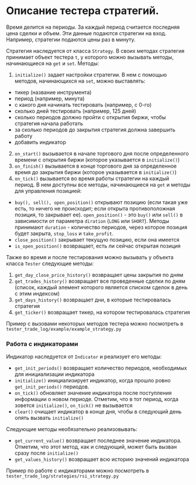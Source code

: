 # Описание тестера стратегий.

Время делится на периоды. 
За каждый период считается последняя цена сделки и объем.
Эти данные подаются стратегии на вход.
Например, стратегии подаются цены раз в минуту.


Стратегия наследуется от класса ``Strategy``.
В своих методах стратегия принимает объект тестера `t`, у которого можно вызывать методы, начинающиеся на `get` и `set`.
Методы:

1. `initialize()` задает настройки стратегии.
В нем с помощью методов, начинающихся на `set`, можно выставлять: 
- тикер (название инструмента)
- период (например, минута)
- с какого дня начинать тестировать (например, с 0-го)
- сколько дней тестировать (например, 125 дней)
- сколько периодов должно пройти с открытия биржи, чтобы стратегия начала работать
- за сколько периодов до закрытия стратегия должна завершить работу
- добавить индикатор
2. `on_start()` вызывается в начале торгового дня после определенного времени с открытия биржи (которое указывается в `initialize()`)
3. `on_finish()` вызывается в конце торгового дня за определенное время до закрытия биржи (которое указывается в `initialize()`)
4. `on_tick()` вызывается во время работы стратегии на каждый период.
В нем доступны все методы, начинающиеся на `get` и методы для управления позицией:
- `buy(), sell(), open_position()` открывают позицию
(если такая уже есть, то ничего не происходит; если открыта противоположная позиция, то закрывает ее).
`open_position()` - это `buy()` или `sell()` в зависимости от параметра `diration` (`LONG` или `SHORT`).
Методы принимают `duration` - количество периодов, через которое позиция будет закрыта, `stop_loss` и `take_profit`.
- `close_position()` закрывает текущую позицию, если она имеется
- `is_open_position()` возвращает, есть ли сейчас открытая позиция

Также во время и после тестирования можно вызывать у объекта класса `Tester` следующие методы:
1. `get_day_close_price_history()` возвращает цены закрытия по дням
2. `get_trades_history()` возвращает все проведенные сделки по дням (список, каждый элемент которого является списком сделок в день с этим индексом)
3. `get_days_history()` возвращает дни, в которые тестировалась стратегия
4. `get_ticker()` возвращает тикер, на котором тестировалась стратегия

Пример с вызовами некоторых методов тестера можно посмотреть в `tester_trade_log/example/example_strategy.py`

### Работа с индикаторами

Индикатор наследуется от `Indicator` и реализует его методы:

- `get_init_periods()` возвращает количество периодов, необходимых для инициализации индикатора
- `initialize()` инициализирует индикатор, когда прошло ровно `get_init_periods()` периодов.
- `on_tick()` обновляет значение индикатора после поступления информации о новом периоде. 
Отметим, что в тот период, когда зовется `initialize()`, `on_tick()` не вызывается
- `clear()` очищает индикатор в конце дня, чтобы в следующий день опять вызвать `initialize()`

Следующие методы необязательно реализовывать:
- `get_current_value()` возвращает последнее значение индикатора.
  Отметим, что этот метод, как и следующий, может быть вызван сразу после `initialize()`
- `get_values_history()` возвращает всю историю значений индикатора

Пример по работе с индикаторами можно посмотреть в `tester_trade_log/strategies/rsi_strategy.py` 